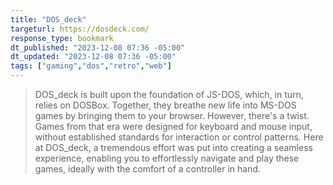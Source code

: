 ```yaml
---
title: "DOS_deck"
targeturl: https://dosdeck.com/ 
response_type: bookmark
dt_published: "2023-12-08 07:36 -05:00"
dt_updated: "2023-12-08 07:36 -05:00"
tags: ["gaming","dos","retro","web"]
---
```


> DOS_deck is built upon the foundation of JS-DOS, which, in turn, relies on DOSBox. Together, they breathe new life into MS-DOS games by bringing them to your browser. However, there's a twist. Games from that era were designed for keyboard and mouse input, without established standards for interaction or control patterns. Here at DOS_deck, a tremendous effort was put into creating a seamless experience, enabling you to effortlessly navigate and play these games, ideally with the comfort of a controller in hand. 